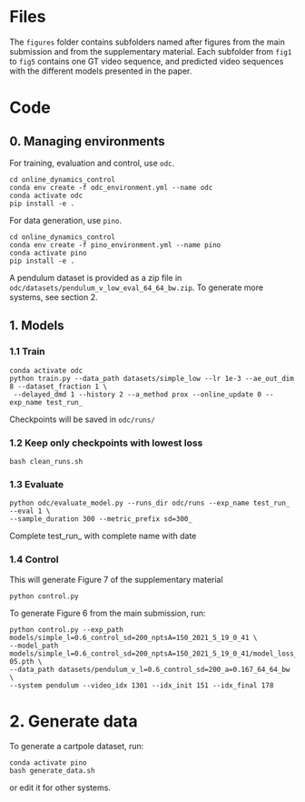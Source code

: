 # Files
The ```figures``` folder contains subfolders named after figures from the main submission and from the supplementary 
material. Each subfolder from ``fig1`` to ``fig5`` contains one GT video sequence, and predicted video sequences with 
the different models presented in the paper. 



# Code

## 0. Managing environments
For training, evaluation and control, use ```odc```.
````
cd online_dynamics_control
conda env create -f odc_environment.yml --name odc
conda activate odc
pip install -e .
````

For data generation, use ```pino```.
````
cd online_dynamics_control
conda env create -f pino_environment.yml --name pino
conda activate pino
pip install -e .
````

A pendulum dataset is provided as a zip file in ``odc/datasets/pendulum_v_low_eval_64_64_bw.zip``. To generate more 
systems, see section 2.



## 1. Models
### 1.1 Train
````
conda activate odc
python train.py --data_path datasets/simple_low --lr 1e-3 --ae_out_dim 8 --dataset_fraction 1 \
 --delayed_dmd 1 --history 2 --a_method prox --online_update 0 --exp_name test_run_
````
Checkpoints will be saved in ``odc/runs/``

### 1.2 Keep only checkpoints with lowest loss
````
bash clean_runs.sh
````

### 1.3 Evaluate
````
python odc/evaluate_model.py --runs_dir odc/runs --exp_name test_run_ --eval 1 \ 
--sample_duration 300 --metric_prefix sd=300_
````
Complete test_run_ with complete name with date

### 1.4 Control
This will generate Figure 7 of the supplementary material
````
python control.py
````
To generate Figure 6 from the main submission, run:
````
python control.py --exp_path models/simple_l=0.6_control_sd=200_nptsA=150_2021_5_19_0_41 \ 
--model_path models/simple_l=0.6_control_sd=200_nptsA=150_2021_5_19_0_41/model_loss_8.262357005150989e-05.pth \ 
--data_path datasets/pendulum_v_l=0.6_control_sd=200_a=0.167_64_64_bw \ 
--system pendulum --video_idx 1301 --idx_init 151 --idx_final 178

````



# 2. Generate data
To generate a cartpole dataset, run:
````
conda activate pino
bash generate_data.sh
````
or edit it for other systems.